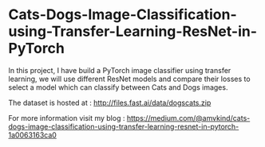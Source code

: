 # Cats-Dogs-Image-Classification-using-Transfer-Learning-ResNet-in-PyTorch

In this project, I have build a PyTorch image classifier using transfer learning, we will use different ResNet models and compare their losses to select a model which can classify between Cats and Dogs images.

The dataset is hosted at : http://files.fast.ai/data/dogscats.zip

For more information visit my blog : https://medium.com/@amvkind/cats-dogs-image-classification-using-transfer-learning-resnet-in-pytorch-1a0063163ca0

